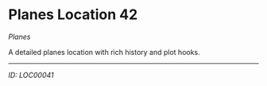 # Planes Location 42

*Planes*

A detailed planes location with rich history and plot hooks.

---
*ID: LOC00041*